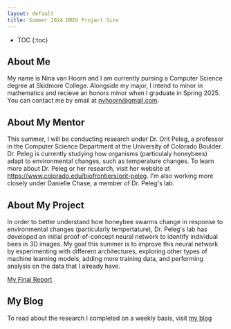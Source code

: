 ```yaml
---
layout: default
title: Summer 2024 DREU Project Site
---
```


* TOC
{:toc}

## About Me

My name is Nina van Hoorn and I am currently pursing a Computer Science degree at Skidmore College. Alongside my major, I intend to minor in mathematics and recieve an honors minor when I graduate in Spring 2025.
You can contact me by email at nvhoorn@gmail.com.

## About My Mentor

This summer, I will be conducting research under Dr. Orit Peleg, a professor in the Computer Science Department at the University of Colorado Boulder. Dr. Peleg is currently studying how organisms (particulaly honeybees) adapt to environmental changes, such as temperature changes. To learn more about Dr. Peleg or her research, visit her website at https://www.colorado.edu/biofrontiers/orit-peleg.
I'm also working more closely under Danielle Chase, a member of Dr. Peleg's lab. 

## About My Project

In order to better understand how honeybee swarms change in response to environmental changes (particularly tempertature), Dr. Peleg's lab has developed an initial proof-of-concept neural network to identify individual bees in 3D images. My goal this summer is to improve this neural network by experimenting with different architectures, exploring other types of machine learning models, adding more training data, and performing analysis on the data that I already have. 

[My Final Report](files/finalreport.pdf)

## My Blog

To read about the research I completed on a weekly basis, visit [my blog](blog.html)
